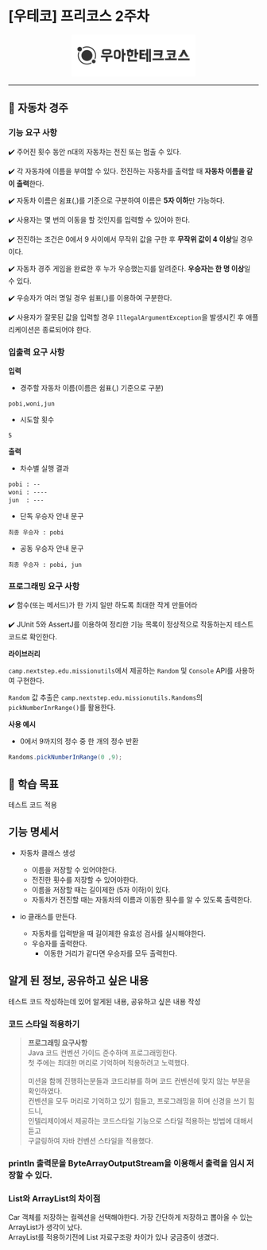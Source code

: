 # [우테코] 프리코스 2주차 

<p align="center">
    <img src="src/main/resources/logo.png" alt="우아한테크코스" width="250px">
</p>

---

## :rocket: 자동차 경주

### 기능 요구 사항

✔️  주어진 횟수 동안 n대의 자동차는 전진 또는 멈출 수 있다.

✔️ 각 자동차에 이름을 부여할 수 있다. 전진하는 자동차를 출력할 때 **자동차 이름을 같이 출력**한다.

✔️ 자동차 이름은 쉼표(,)를 기준으로 구분하여 이름은 **5자 이하**만 가능하다.   

✔️ 사용자는 몇 번의 이동을 할 것인지를 입력할 수 있어야 한다.   

✔️ 전진하는 조건은 0에서 9 사이에서 무작위 값을 구한 후 **무작위 값이 4 이상**일 경우이다.  

✔️ 자동차 경주 게임을 완료한 후 누가 우승했는지를 알려준다. **우승자는 한 명 이상**일 수 있다.   

✔️ 우승자가 여러 명일 경우 쉼표(,)를 이용하여 구분한다.   

✔️ 사용자가 잘못된 값을 입력할 경우 `IllegalArgumentException`을 발생시킨 후 애플리케이션은 종료되어야 한다. 



### 입출력 요구 사항


**입력**
- 경주할 자동차 이름(이름은 쉼표(,) 기준으로 구분)
```
pobi,woni,jun
```

- 시도할 횟수
```
5
```

**출력**
- 차수별 실행 결과
```
pobi : --
woni : ----
jun  : ---
```

- 단독 우승자 안내 문구
```
최종 우승자 : pobi
```

- 공동 우승자 안내 문구
```
최종 우승자 : pobi, jun
```



### 프로그래밍 요구 사항


✔️ 함수(또는 메서드)가 한 가지 일만 하도록 최대한 작게 만들어라   
   
✔️ JUnit 5와 AssertJ를 이용하여 정리한 기능 목록이 정상적으로 작동하는지 테스트 코드로 확인한다.   
   
 
**라이브러리**   
   
`camp.nextstep.edu.missionutils`에서 제공하는 `Random` 및 `Console` API를 사용하여 구현한다.
   
`Random` 값 추출은 `camp.nextstep.edu.missionutils.Randoms`의 `pickNumberInrRange()`를 활용한다.
   
**사용 예시**
- 0에서 9까지의 정수 중 한 개의 정수 반환
```java
Randoms.pickNumberInRange(0 ,9);
```

## 🍒 학습 목표

테스트 코드 적용

##  기능 명세서 

- 자동차 클래스 생성
  - 이름을 저장할 수 있어야한다.
  - 전진한 횟수를 저장할 수 있어야한다.
  - 이름을 저장할 때는 길이제한 (5자 이하)이 있다.
  - 자동차가 전진할 때는 자동차의 이름과 이동한 횟수를 알 수 있도록 출력한다.

- io 클래스를 만든다.
  - 자동차를 입력받을 때 길이제한 유효성 검사를 실시해야한다.
  - 우승자를 출력한다.
    - 이동한 거리가 같다면 우승자를 모두 출력한다.

## 알게 된 정보, 공유하고 싶은 내용

테스트 코드 작성하는데 있어 알게된 내용, 공유하고 싶은 내용 작성

### 코드 스타일 적용하기

> **프로그래밍 요구사항**   
> Java 코드 컨벤션 가이드 준수하며 프로그래밍한다.    
> 첫 주에는 최대한 머리로 기억하며 적용하려고 노력했다. 
>  <br />  
> 미션을 함께 진행하는분들과 코드리뷰를 하며 코드 컨벤션에 맞지 않는 부분을 확인하였다.   
> 컨벤션을 모두 머리로 기억하고 있기 힘들고, 프로그래밍을 하며 신경을 쓰기 힘드니,   
> 인텔리제이에서 제공하는 코드스타일 기능으로 스타일 적용하는 방법에 대해서 듣고   
> 구글링하여 자바 컨벤션 스타일을 적용했다. 

### println 출력문을 ByteArrayOutputStream을 이용해서 출력을 임시 저장할 수 있다.


### List와 ArrayList의 차이점
Car 객체를 저장하는 컬렉션을 선택해야한다. 가장 간단하게 저장하고 뽑아올 수 있는 ArrayList가 생각이 났다.   
ArrayList를 적용하기전에 List 자료구조랑 차이가 있나 궁금증이 생겼다.